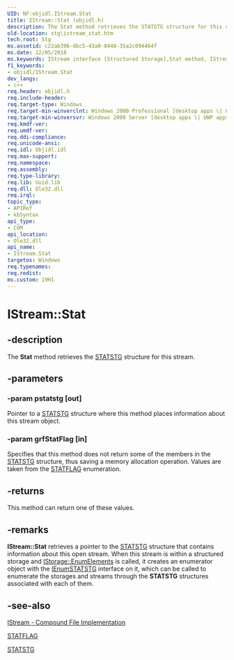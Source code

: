 ```yaml
---
UID: NF:objidl.IStream.Stat
title: IStream::Stat (objidl.h)
description: The Stat method retrieves the STATSTG structure for this stream.
old-location: stg\istream_stat.htm
tech.root: Stg
ms.assetid: c22ab396-dbc5-43a0-8448-35a2c094464f
ms.date: 12/05/2018
ms.keywords: IStream interface [Structured Storage],Stat method, IStream.Stat, IStream::Stat, Stat, Stat method [Structured Storage], Stat method [Structured Storage],IStream interface, _stg_istream_stat, objidl/IStream::Stat, stg.istream_stat
f1_keywords:
- objidl/IStream.Stat
dev_langs:
- c++
req.header: objidl.h
req.include-header: 
req.target-type: Windows
req.target-min-winverclnt: Windows 2000 Professional [desktop apps \| UWP apps]
req.target-min-winversvr: Windows 2000 Server [desktop apps \| UWP apps]
req.kmdf-ver: 
req.umdf-ver: 
req.ddi-compliance: 
req.unicode-ansi: 
req.idl: Objidl.idl
req.max-support: 
req.namespace: 
req.assembly: 
req.type-library: 
req.lib: Uuid.lib
req.dll: Ole32.dll
req.irql: 
topic_type:
- APIRef
- kbSyntax
api_type:
- COM
api_location:
- Ole32.dll
api_name:
- IStream.Stat
targetos: Windows
req.typenames: 
req.redist: 
ms.custom: 19H1
---
```


# IStream::Stat


## -description


The <b>Stat</b> method retrieves the 
<a href="https://docs.microsoft.com/windows/desktop/api/objidl/ns-objidl-statstg">STATSTG</a> structure for this stream.


## -parameters




### -param pstatstg [out]

Pointer to a 
<a href="https://docs.microsoft.com/windows/desktop/api/objidl/ns-objidl-statstg">STATSTG</a> structure where this method places information about this stream object.


### -param grfStatFlag [in]

Specifies that this method does not return some of the members in the 
<a href="https://docs.microsoft.com/windows/desktop/api/objidl/ns-objidl-statstg">STATSTG</a> structure, thus saving a memory allocation operation. Values are taken from the 
<a href="https://docs.microsoft.com/windows/desktop/api/wtypes/ne-wtypes-statflag">STATFLAG</a> enumeration.


## -returns



This method can return one of these values.




## -remarks



<b>IStream::Stat</b> retrieves a pointer to the 
<a href="https://docs.microsoft.com/windows/desktop/api/objidl/ns-objidl-statstg">STATSTG</a> structure that contains information about this open stream. When this stream is within a structured storage and 
<a href="https://docs.microsoft.com/windows/desktop/api/objidl/nf-objidl-istorage-enumelements">IStorage::EnumElements</a> is called, it creates an enumerator object with the 
<a href="https://docs.microsoft.com/windows/desktop/api/objidl/nn-objidl-ienumstatstg">IEnumSTATSTG</a> interface on it, which can be called to enumerate the storages and streams through the 
<b>STATSTG</b> structures associated with each of them.




## -see-also




<a href="https://docs.microsoft.com/windows/desktop/Stg/istream-compound-file-implementation">IStream - Compound File Implementation</a>



<a href="https://docs.microsoft.com/windows/desktop/api/wtypes/ne-wtypes-statflag">STATFLAG</a>



<a href="https://docs.microsoft.com/windows/desktop/api/objidl/ns-objidl-statstg">STATSTG</a>
 

 

